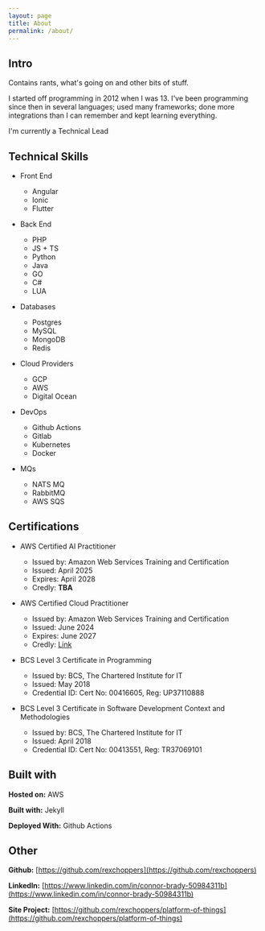 ```yaml
---
layout: page
title: About
permalink: /about/
---
```

## Intro

Contains rants, what's going on and other bits of stuff.

I started off programming in 2012 when I was 13. I've been programming since then in several languages; used many frameworks; done more integrations than I can remember and kept learning everything.

I'm currently a Technical Lead


## Technical Skills

- Front End
	- Angular
	- Ionic
	- Flutter

- Back End
	- PHP
	- JS + TS
	- Python
	- Java
	- GO
	- C#
	- LUA

- Databases
	- Postgres
	- MySQL
	- MongoDB
	- Redis

- Cloud Providers
	- GCP
	- AWS
	- Digital Ocean

- DevOps
	- Github Actions
	- Gitlab
	- Kubernetes
	- Docker

- MQs
	- NATS MQ
	- RabbitMQ
	- AWS SQS


## Certifications
- AWS Certified AI Practitioner
	- Issued by: Amazon Web Services Training and Certification
	- Issued: April 2025
	- Expires: April 2028
	- Credly: **TBA**

- AWS Certified Cloud Practitioner
	- Issued by: Amazon Web Services Training and Certification
	- Issued: June 2024
	- Expires: June 2027
	- Credly: [Link](https://www.credly.com/badges/f4a8c0fa-6aa1-4aa6-82b8-432a26efe4ec/public_url)

- BCS Level 3 Certificate in Programming
	- Issued by: BCS, The Chartered Institute for IT
	- Issued: May 2018
	- Credential ID: Cert No: 00416605, Reg: UP37110888

- BCS Level 3 Certificate in Software Development Context and Methodologies
	- Issued by: BCS, The Chartered Institute for IT
	- Issued: April 2018
	- Credential ID: Cert No: 00413551, Reg: TR37069101


## Built with

**Hosted on:** AWS

  

**Built with:** Jekyll

  

**Deployed With:** Github Actions

  

## Other

**Github:** [https://github.com/rexchoppers](https://github.com/rexchoppers)

  

**LinkedIn:** [https://www.linkedin.com/in/connor-brady-50984311b](https://www.linkedin.com/in/connor-brady-50984311b)

  

**Site Project:** [https://github.com/rexchoppers/platform-of-things](https://github.com/rexchoppers/platform-of-things)

